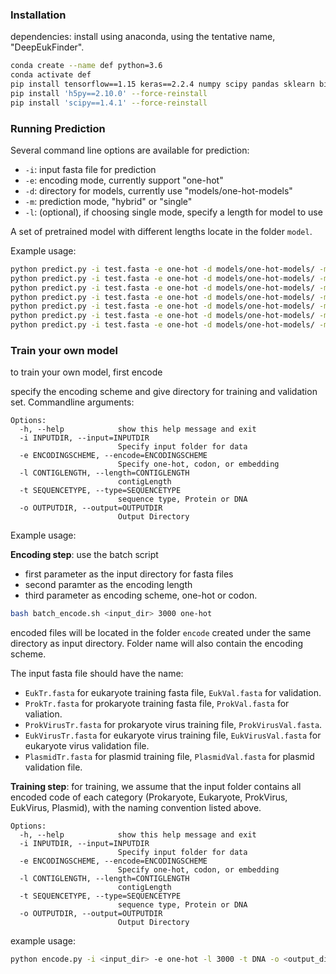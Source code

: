 ### Installation

dependencies: install using anaconda, using the tentative name, "DeepEukFinder".

```sh
conda create --name def python=3.6
conda activate def
pip install tensorflow==1.15 keras==2.2.4 numpy scipy pandas sklearn biopython
pip install 'h5py==2.10.0' --force-reinstall
pip install 'scipy==1.4.1' --force-reinstall
```

### Running Prediction

Several command line options are available for prediction:
* `-i`: input fasta file for prediction
* `-e`: encoding mode, currently support "one-hot" 
* `-d`: directory for models, currently use "models/one-hot-models"
* `-m`: prediction mode, "hybrid" or "single"
* `-l`: (optional), if choosing single mode, specify a length for model to use

A set of pretrained model with different lengths locate in the folder `model`.

Example usage: 

```sh
python predict.py -i test.fasta -e one-hot -d models/one-hot-models/ -m single -l 500 
python predict.py -i test.fasta -e one-hot -d models/one-hot-models/ -m single -l 1000
python predict.py -i test.fasta -e one-hot -d models/one-hot-models/ -m single -l 2000
python predict.py -i test.fasta -e one-hot -d models/one-hot-models/ -m single -l 3000
python predict.py -i test.fasta -e one-hot -d models/one-hot-models/ -m single -l 5000
python predict.py -i test.fasta -e one-hot -d models/one-hot-models/ -m single
python predict.py -i test.fasta -e one-hot -d models/one-hot-models/ -m hybrid
```

### Train your own model

to train your own model, first encode 

specify the encoding scheme and give directory for training and validation set. Commandline arguments:
```
Options:
  -h, --help            show this help message and exit
  -i INPUTDIR, --input=INPUTDIR
                        Specify input folder for data
  -e ENCODINGSCHEME, --encode=ENCODINGSCHEME
                        Specify one-hot, codon, or embedding
  -l CONTIGLENGTH, --length=CONTIGLENGTH
                        contigLength
  -t SEQUENCETYPE, --type=SEQUENCETYPE
                        sequence type, Protein or DNA
  -o OUTPUTDIR, --output=OUTPUTDIR
                        Output Directory
```

Example usage: 

__Encoding step__: use the batch script 
- first parameter as the input directory for fasta files
- second paramter as the encoding length
- third parameter as encoding scheme, one-hot or codon.

```sh
bash batch_encode.sh <input_dir> 3000 one-hot
```

encoded files will be located in the folder `encode` created under the same directory as input directory. Folder name will also contain the encoding scheme.

The input fasta file should have the name: 
* `EukTr.fasta` for eukaryote training fasta file, `EukVal.fasta` for validation.
* `ProkTr.fasta` for prokaryote training fasta file, `ProkVal.fasta` for valiation.
* `ProkVirusTr.fasta` for prokaryote virus training file, `ProkVirusVal.fasta`.
* `EukVirusTr.fasta` for eukaryote virus training file, `EukVirusVal.fasta` for eukaryote virus validation file.
* `PlasmidTr.fasta` for plasmid training file, `PlasmidVal.fasta` for plasmid validation file.

__Training step__: for training, we assume that the input folder contains all encoded code of each category (Prokaryote, Eukaryote, ProkVirus, EukVirus, Plasmid), with the naming convention listed above.

```
Options:
  -h, --help            show this help message and exit
  -i INPUTDIR, --input=INPUTDIR
                        Specify input folder for data
  -e ENCODINGSCHEME, --encode=ENCODINGSCHEME
                        Specify one-hot, codon, or embedding
  -l CONTIGLENGTH, --length=CONTIGLENGTH
                        contigLength
  -t SEQUENCETYPE, --type=SEQUENCETYPE
                        sequence type, Protein or DNA
  -o OUTPUTDIR, --output=OUTPUTDIR
                        Output Directory
```

example usage:
```sh
python encode.py -i <input_dir> -e one-hot -l 3000 -t DNA -o <output_dir>
```
